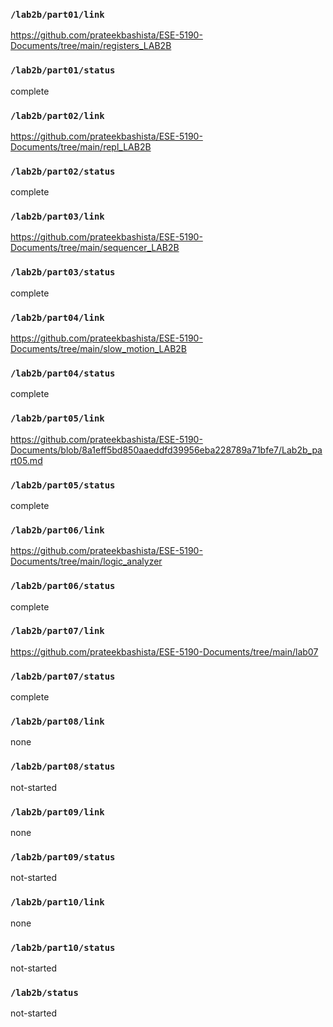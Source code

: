 ### `/lab2b/part01/link`
https://github.com/prateekbashista/ESE-5190-Documents/tree/main/registers_LAB2B
### `/lab2b/part01/status`
complete
### `/lab2b/part02/link`
https://github.com/prateekbashista/ESE-5190-Documents/tree/main/repl_LAB2B
### `/lab2b/part02/status`
complete
### `/lab2b/part03/link`
https://github.com/prateekbashista/ESE-5190-Documents/tree/main/sequencer_LAB2B
### `/lab2b/part03/status`
complete
### `/lab2b/part04/link`
https://github.com/prateekbashista/ESE-5190-Documents/tree/main/slow_motion_LAB2B
### `/lab2b/part04/status`
complete
### `/lab2b/part05/link`
https://github.com/prateekbashista/ESE-5190-Documents/blob/8a1eff5bd850aaeddfd39956eba228789a71bfe7/Lab2b_part05.md
### `/lab2b/part05/status`
complete
### `/lab2b/part06/link`
https://github.com/prateekbashista/ESE-5190-Documents/tree/main/logic_analyzer
### `/lab2b/part06/status`
complete
### `/lab2b/part07/link`
https://github.com/prateekbashista/ESE-5190-Documents/tree/main/lab07
### `/lab2b/part07/status`
complete
### `/lab2b/part08/link`
none
### `/lab2b/part08/status`
not-started
### `/lab2b/part09/link`
none
### `/lab2b/part09/status`
not-started
### `/lab2b/part10/link`
none
### `/lab2b/part10/status`
not-started
### `/lab2b/status`
not-started
